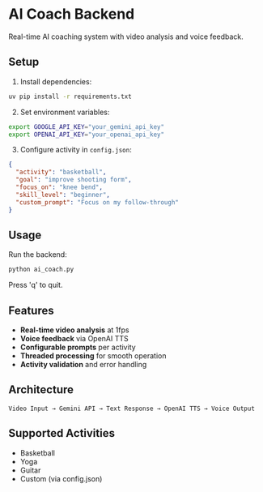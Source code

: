 # AI Coach Backend

Real-time AI coaching system with video analysis and voice feedback.

## Setup

1. Install dependencies:
```bash
uv pip install -r requirements.txt
```

2. Set environment variables:
```bash
export GOOGLE_API_KEY="your_gemini_api_key"
export OPENAI_API_KEY="your_openai_api_key"
```

3. Configure activity in `config.json`:
```json
{
  "activity": "basketball",
  "goal": "improve shooting form", 
  "focus_on": "knee bend",
  "skill_level": "beginner",
  "custom_prompt": "Focus on my follow-through"
}
```

## Usage

Run the backend:
```bash
python ai_coach.py
```

Press 'q' to quit.

## Features

- **Real-time video analysis** at 1fps
- **Voice feedback** via OpenAI TTS
- **Configurable prompts** per activity
- **Threaded processing** for smooth operation
- **Activity validation** and error handling

## Architecture

```
Video Input → Gemini API → Text Response → OpenAI TTS → Voice Output
```

## Supported Activities

- Basketball
- Yoga  
- Guitar
- Custom (via config.json)
